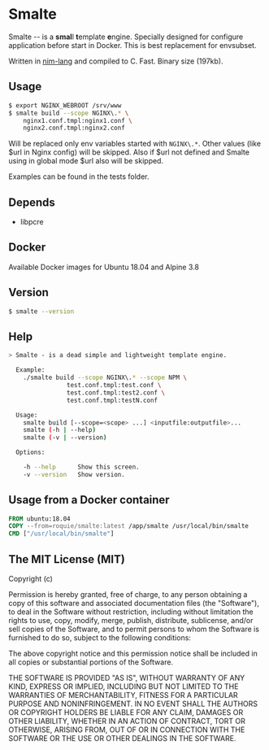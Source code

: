 Smalte
======

Smalte -- is a **smal**l **t**emplate **e**ngine. Specially designed
for configure application before start in Docker. This is best replacement for envsubset.

Written in [nim-lang](https://nim-lang.org) and compiled to C. Fast. Binary size (197kb).

## Usage

```bash
$ export NGINX_WEBROOT /srv/www
$ smalte build --scope NGINX\.* \
    nginx1.conf.tmpl:nginx1.conf \
    nginx2.conf.tmpl:nginx2.conf
```

Will be replaced only env variables started with `NGINX\.*`.
Other values (like $url in Nginx config) will be skipped.
Also if $url not defined and Smalte using in global mode $url also will be skipped.

Examples can be found in the tests folder.

## Depends

* libpcre

## Docker

Available Docker images for Ubuntu 18.04 and Alpine 3.8

## Version

```bash
$ smalte --version
```

## Help

```bash
> Smalte - is a dead simple and lightweight template engine.

  Example:
    ./smalte build --scope NGINX\.* --scope NPM \
                test.conf.tmpl:test.conf \
                test.conf.tmpl:test2.conf \
                test.conf.tmpl:testN.conf

  Usage:
    smalte build [--scope=<scope> ...] <inputfile:outputfile>...
    smalte (-h | --help)
    smalte (-v | --version)

  Options:

    -h --help      Show this screen.
    -v --version   Show version.
```

## Usage from a Docker container

```Dockerfile
FROM ubuntu:18.04
COPY --from=roquie/smalte:latest /app/smalte /usr/local/bin/smalte
CMD ["/usr/local/bin/smalte"]
```

## The MIT License (MIT)

Copyright (c)

Permission is hereby granted, free of charge, to any person obtaining a copy of this software and associated documentation files (the "Software"), to deal in the Software without restriction, including without limitation the rights to use, copy, modify, merge, publish, distribute, sublicense, and/or sell copies of the Software, and to permit persons to whom the Software is furnished to do so, subject to the following conditions:

The above copyright notice and this permission notice shall be included in all copies or substantial portions of the Software.

THE SOFTWARE IS PROVIDED "AS IS", WITHOUT WARRANTY OF ANY KIND, EXPRESS OR IMPLIED, INCLUDING BUT NOT LIMITED TO THE WARRANTIES OF MERCHANTABILITY, FITNESS FOR A PARTICULAR PURPOSE AND NONINFRINGEMENT. IN NO EVENT SHALL THE AUTHORS OR COPYRIGHT HOLDERS BE LIABLE FOR ANY CLAIM, DAMAGES OR OTHER LIABILITY, WHETHER IN AN ACTION OF CONTRACT, TORT OR OTHERWISE, ARISING FROM, OUT OF OR IN CONNECTION WITH THE SOFTWARE OR THE USE OR OTHER DEALINGS IN THE SOFTWARE.
